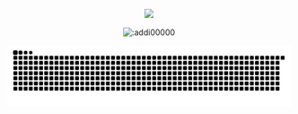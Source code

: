 <!-- <p align=center><img width=90% src="banner.gif"></img></p> -->
<p align=center>
<a href="https://discord.com/users/703179231886049341"><img src="https://discord.c99.nl/widget/theme-4/703179231886049341.png" width=50%></a>
 </p>


<p align="center"><img src="https://count.getloli.com/get/@:addi00000" alt=":addi00000" /></p>
















![](https://github.com/Rdimo/Rdimo/raw/output/github-contribution-grid-snake.svg)





